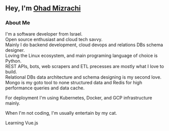 ## Hey, I'm [Ohad Mizrachi](https://github.com/ohad24)

### About Me
I'm a software developer from Israel.  
Open source enthusiast and cloud tech savvy.  
Mainly I do backend development, cloud devops and relations DBs schema designer.   
Loving the Linux ecosystem, and main programing language of choice is Python.  
REST APIs, bots, web scrapers and ETL precesses are mostly what I love to build.  
Relational DBs data architecture and schema designing is my second love. Mongo is my goto tool to none structured data and Redis for high performance queries and data cache.

For deployment I'm using Kubernetes, Docker, and GCP infrastructure  mainly.

When I'm not coding, I'm usually entertain by my cat.


Learning Vue.js

